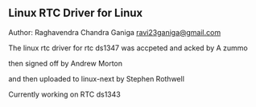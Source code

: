 Linux RTC Driver for Linux
---------------------------

Author: Raghavendra Chandra Ganiga <ravi23ganiga@gmail.com>

The linux rtc driver for rtc ds1347 was
accpeted and acked by A zummo

then signed off by Andrew Morton

and then uploaded to linux-next by
Stephen Rothwell


Currently working on RTC ds1343
